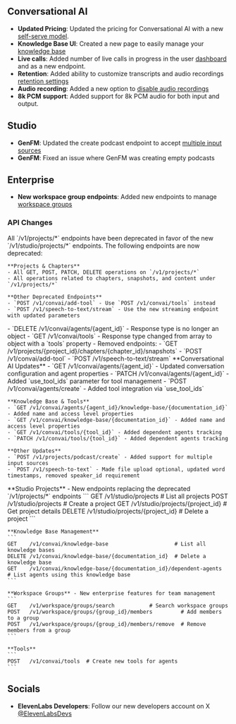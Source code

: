 ## Conversational AI

- **Updated Pricing**: Updated the pricing for Conversational AI with a new [self-serve model](/docs/conversational-ai/overview#pricing-tiers).
- **Knowledge Base UI**: Created a new page to easily manage your [knowledge base](/app/conversational-ai/knowledge-base)
- **Live calls**: Added number of live calls in progress in the user [dashboard](/app/conversational-ai) and as a new endpoint.
- **Retention**: Added ability to customize transcripts and audio recordings [retention settings](/docs/conversational-ai/customization/privacy/retention)
- **Audio recording**: Added a new option to [disable audio recordings](/docs/conversational-ai/customization/privacy/audio-saving)
- **8k PCM support**: Added support for 8k PCM audio for both input and output.

## Studio

- **GenFM**: Updated the create podcast endpoint to accept [multiple input sources](/docs/api-reference/projects/create-podcast)
- **GenFM**: Fixed an issue where GenFM was creating empty podcasts

## Enterprise

- **New workspace group endpoints**: Added new endpoints to manage [workspace groups](/docs/api-reference/workspace/search-user-groups)

### API Changes

<AccordionGroup>
  <Accordion title="Deprecated Endpoints">
    All `/v1/projects/*` endpoints have been deprecated in favor of the new `/v1/studio/projects/*` endpoints. The following endpoints are now deprecated:
    
    **Projects & Chapters**
    - All GET, POST, PATCH, DELETE operations on `/v1/projects/*`
    - All operations related to chapters, snapshots, and content under `/v1/projects/*`
    
    **Other Deprecated Endpoints**
    - `POST /v1/convai/add-tool` - Use `POST /v1/convai/tools` instead
    - `POST /v1/speech-to-text/stream` - Use the new streaming endpoint with updated parameters
  </Accordion>

  <Accordion title="Breaking Changes">
    - `DELETE /v1/convai/agents/{agent_id}` - Response type is no longer an object
    - `GET /v1/convai/tools` - Response type changed from array to object with a `tools` property
    - Removed endpoints:
      - `GET /v1/projects/{project_id}/chapters/{chapter_id}/snapshots`
      - `POST /v1/convai/add-tool`
      - `POST /v1/speech-to-text/stream`
  </Accordion>

  <Accordion title="Modified Endpoints">
    **Conversational AI Updates**
    - `GET /v1/convai/agents/{agent_id}` - Updated conversation configuration and agent properties
    - `PATCH /v1/convai/agents/{agent_id}` - Added `use_tool_ids` parameter for tool management
    - `POST /v1/convai/agents/create` - Added tool integration via `use_tool_ids`

    **Knowledge Base & Tools**
    - `GET /v1/convai/agents/{agent_id}/knowledge-base/{documentation_id}` - Added name and access level properties
    - `GET /v1/convai/knowledge-base/{documentation_id}` - Added name and access level properties
    - `GET /v1/convai/tools/{tool_id}` - Added dependent agents tracking
    - `PATCH /v1/convai/tools/{tool_id}` - Added dependent agents tracking

    **Other Updates**
    - `POST /v1/projects/podcast/create` - Added support for multiple input sources
    - `POST /v1/speech-to-text` - Made file upload optional, updated word timestamps, removed speaker_id requirement

  </Accordion>

  <Accordion title="New Endpoints">
    **Studio Projects** - New endpoints replacing the deprecated `/v1/projects/*` endpoints
    ```
    GET    /v1/studio/projects                    # List all projects
    POST   /v1/studio/projects                    # Create a project
    GET    /v1/studio/projects/{project_id}       # Get project details
    DELETE /v1/studio/projects/{project_id}       # Delete a project
    ```

    **Knowledge Base Management**
    ```
    GET    /v1/convai/knowledge-base                     # List all knowledge bases
    DELETE /v1/convai/knowledge-base/{documentation_id}  # Delete a knowledge base
    GET    /v1/convai/knowledge-base/{documentation_id}/dependent-agents  # List agents using this knowledge base
    ```

    **Workspace Groups** - New enterprise features for team management
    ```
    GET    /v1/workspace/groups/search           # Search workspace groups
    POST   /v1/workspace/groups/{group_id}/members         # Add members to a group
    POST   /v1/workspace/groups/{group_id}/members/remove  # Remove members from a group
    ```

    **Tools**
    ```
    POST   /v1/convai/tools  # Create new tools for agents
    ```

  </Accordion>
</AccordionGroup>

## Socials

- **ElevenLabs Developers**: Follow our new developers account on X [@ElevenLabsDevs](https://x.com/ElevenLabsDevs)
